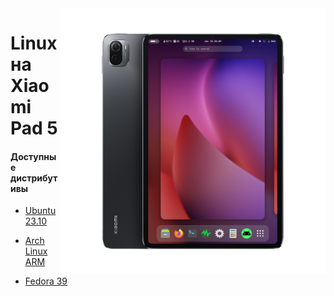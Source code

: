 <img align="right" src="../../assets/nabu.png" width="425" alt="Linux Running On A Xiaomi Pad 5">

# Linux на Xiaomi Pad 5

#### Доступные дистрибутивы

- [Ubuntu 23.10](https://timoxa0.su/share/nabu/images/ubuntu.img.xz)

- [Arch Linux ARM](https://timoxa0.su/share/nabu/images/arch.img.xz)

- [Fedora 39](https://timoxa0.su/share/nabu/images/fedora.img.xz)